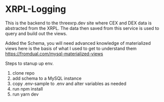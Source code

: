 # XRPL-Logging
This is the backend to the threexrp.dev site where CEX and DEX data is abstracted from the XRPL. The data then saved from this service is used to query and build out the views.


Added the Schema, you will need advanced knowledge of materialized views here is the basis of what I used to get to understand them https://fromdual.com/mysql-materialized-views

Steps to stanup up env.
1. clone repo
2. add schema to a MySQL instance
3. copy .env-sample to .env and alter variables as needed
4. run npm install
5. run yarn dev
